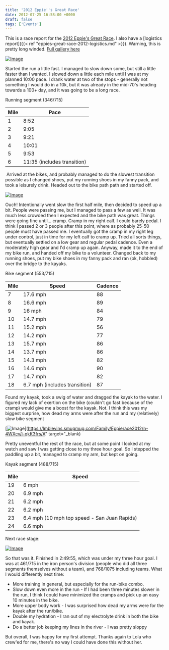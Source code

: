 ```yaml
---
title: '2012 Eppie''s Great Race'
date: 2012-07-25 16:58:00 +0000
draft: false
tags: ['Events']
---
```


This is a race report for the [2012 Eppie's Great Race](http://www.eppiesgreatrace.org/). I also have a [logistics report]({{<  ref "eppies-great-race-2012-logistics.md" >}}). Warning, this is pretty long winded. [Full gallery here](https://lmblevins.smugmug.com/Family/Eppierace2012)

[![Image](https://photos.smugmug.com/photos/i-kjhqnr8/0/L3fwwgkGXMFnHDFNcK435mmCPfbsbV6psshkLT8Jp/S/i-kjhqnr8-S.jpg)](https://lmblevins.smugmug.com/Family/Eppierace2012/n-4WXcv/i-kjhqnr8/A) 

Started the run a little fast. I managed to slow down some, but still a little faster than I wanted. I slowed down a little each mile until I was at my planned 10:00 pace. I drank water at two of the stops - generally not something I would do in a 10k, but it was already in the mid-70's heading towards a 100+ day, and it was going to be a long race.

Running segment (346/715)

|Mile|Pace|
|--|--|
|1|8:52|
|2|9:05|
|3|9:21|
|4|10:01|
|5|9:53|
|6|11:35 (includes transition)|

 Arrived at the bikes, and probably managed to do the slowest transition possible as I changed shoes, put my running shoes in my fanny pack, and took a leisurely drink. Headed out to the bike path path and started off.

[![Image](https://photos.smugmug.com/photos/i-bXLMW59/0/NGk7dqWBNKk4wSzKsrgR9bv2gC5CgQ7Xt4WbKN7DF/S/i-bXLMW59-S.jpg)](https://lmblevins.smugmug.com/Family/Eppierace2012/n-4WXcv/i-bXLMW59/A)

Ouch! Intentionally went slow the first half mile, then decided to speed up a bit. People were passing me, but I managed to pass a few as well. It was much less crowded then I expected and the bike path was great. Things were going fine until... cramp. Cramp in my right calf. I could barely pedal. I think I passed 2 or 3 people after this point, where as probably 25-50 people must have passed me. I eventually got the cramp in my right leg under control, just in time for my left calf to cramp up. Tried all sorts things, but eventually settled on a low gear and regular pedal cadence. Even a moderately high gear and I'd cramp up again. Anyway, made it to the end of my bike run, and handed off my bike to a volunteer. Changed back to my running shoes, put my bike shoes in my fanny pack and ran (ok, hobbled) over the bridge to the kayaks.

Bike segment (553/715)

|Mile|Speed|Cadence|
|--|--|--|
|7|17.6 mph|88|
|8|16.6 mph|89|
|9|16 mph|84|
|10|14.7 mph|79|
|11|15.2 mph|56|
|12|14.2 mph|77|
|13|15.7 mph|86|
|14|13.7 mph|86|
|15|14.3 mph|82|
|16|14.6 mph|90|
|17|14.7 mph|82|
|18|6.7 mph (includes transition)|87|


Found my kayak, took a swig of water and dragged the kayak to the water. I figured my lack of exertion on the bike (couldn't go fast because of the cramp) would give me a boost for the kayak. Not. I think this was my biggest surprise, how dead my arms were after the run and my (relatively) slow bike segment

[![Image](https://photos.smugmug.com/photos/i-qkK3frs/0/LWVTJSL8bcNWkJ5VpjsX7csgmHqbMQKFgn7BVXffr/S/i-qkK3frs-S.jpg)](https://lmblevins.smugmug.com/Family/Eppierace2012/n-4WXcv/i-qkK3frs/A" target="_blank)

Pretty uneventful the rest of the race, but at some point I looked at my watch and saw I was getting close to my three hour goal. So I stepped the paddling up a bit, managed to cramp my arm, but kept on going.  

Kayak segment (488/715)

|Mile|Speed|
|--|--|
|19|6 mph|
|20|6.9 mph|
|21|6.2 mph|
|22|6.2 mph|
|23|6.4 mph (10 mph top speed - San Juan Rapids)|
|24|6.6 mph|

Next race stage:

[![Image](https://photos.smugmug.com/photos/i-LXTKr5R/0/NLbPXhRmw33s9r7p5cNvQnNHWS5hQFHRsBBVnNM6W/S/i-LXTKr5R-S.jpg)](https://lmblevins.smugmug.com/Family/Eppierace2012/n-4WXcv/i-LXTKr5R/A)

So that was it. Finished in 2:49:55, which was under my three hour goal. I was at 461/715 in the iron person's division (people who did all three segments themselves without a team), and 768/1075 including teams. What I would differently next time:

*   More training in general, but especially for the run-bike combo.
*   Slow down even more in the run - If I had been three minutes slower in the run, I think I could have minimized the cramps and pick up an easy 10 minutes in the bike.
*   More upper body work - I was surprised how dead my arms were for the kayak after the run/bike.
*   Double my hydration - I ran out of my electrolyte drink in both the bike and kayak.
*   Do a better job keeping my lines in the river - I was pretty sloppy

But overall, I was happy for my first attempt. Thanks again to Lola who crew'ed for me, there's no way I could have done this without her.
